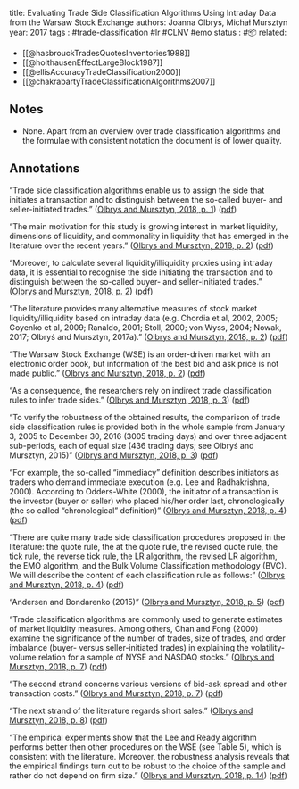 
title: Evaluating Trade Side Classification Algorithms Using Intraday Data from the Warsaw Stock Exchange
authors: Joanna Olbrys, Michał Mursztyn
year: 2017
tags : #trade-classification #lr #CLNV #emo 
status : #📦 
related:
- [[@hasbrouckTradesQuotesInventories1988]]
- [[@holthausenEffectLargeBlock1987]]
- [[@ellisAccuracyTradeClassification2000]]
- [[@chakrabartyTradeClassificationAlgorithms2007]]

## Notes
- None. Apart from an overview over trade classification algorithms and the formulae with consistent notation the document is of lower quality.

## Annotations
“Trade side classification algorithms enable us to assign the side that initiates a transaction and to distinguish between the so-called buyer- and seller-initiated trades.” ([Olbrys and Mursztyn, 2018, p. 1](zotero://select/library/items/GH7N94E4)) ([pdf](zotero://open-pdf/library/items/HI224NPR?page=1&annotation=IUVYRLUQ))

“The main motivation for this study is growing interest in market liquidity, dimensions of liquidity, and commonality in liquidity that has emerged in the literature over the recent years.” ([Olbrys and Mursztyn, 2018, p. 2](zotero://select/library/items/GH7N94E4)) ([pdf](zotero://open-pdf/library/items/HI224NPR?page=2&annotation=6JL9LWQ2))

“Moreover, to calculate several liquidity/illiquidity proxies using intraday data, it is essential to recognise the side initiating the transaction and to distinguish between the so-called buyer- and seller-initiated trades.” ([Olbrys and Mursztyn, 2018, p. 2](zotero://select/library/items/GH7N94E4)) ([pdf](zotero://open-pdf/library/items/HI224NPR?page=2&annotation=KAQJC4JI))

“The literature provides many alternative measures of stock market liquidity/illiquidity based on intraday data (e.g. Chordia et al, 2002, 2005; Goyenko et al, 2009; Ranaldo, 2001; Stoll, 2000; von Wyss, 2004; Nowak, 2017; Olbryś and Mursztyn, 2017a).” ([Olbrys and Mursztyn, 2018, p. 2](zotero://select/library/items/GH7N94E4)) ([pdf](zotero://open-pdf/library/items/HI224NPR?page=2&annotation=5KARI4KK))

“The Warsaw Stock Exchange (WSE) is an order-driven market with an electronic order book, but information of the best bid and ask price is not made public.” ([Olbrys and Mursztyn, 2018, p. 2](zotero://select/library/items/GH7N94E4)) ([pdf](zotero://open-pdf/library/items/HI224NPR?page=2&annotation=BKD9BLFU))

“As a consequence, the researchers rely on indirect trade classification rules to infer trade sides.” ([Olbrys and Mursztyn, 2018, p. 3](zotero://select/library/items/GH7N94E4)) ([pdf](zotero://open-pdf/library/items/HI224NPR?page=3&annotation=JIGM5A8M))

“To verify the robustness of the obtained results, the comparison of trade side classification rules is provided both in the whole sample from January 3, 2005 to December 30, 2016 (3005 trading days) and over three adjacent sub-periods, each of equal size (436 trading days; see Olbryś and Mursztyn, 2015)” ([Olbrys and Mursztyn, 2018, p. 3](zotero://select/library/items/GH7N94E4)) ([pdf](zotero://open-pdf/library/items/HI224NPR?page=3&annotation=8XBBDBCS))

“For example, the so-called “immediacy” definition describes initiators as traders who demand immediate execution (e.g. Lee and Radhakrishna, 2000). According to Odders-White (2000), the initiator of a transaction is the investor (buyer or seller) who placed his/her order last, chronologically (the so called “chronological” definition)” ([Olbrys and Mursztyn, 2018, p. 4](zotero://select/library/items/GH7N94E4)) ([pdf](zotero://open-pdf/library/items/HI224NPR?page=4&annotation=NE4PHNAV))

“There are quite many trade side classification procedures proposed in the literature: the quote rule, the at the quote rule, the revised quote rule, the tick rule, the reverse tick rule, the LR algorithm, the revised LR algorithm, the EMO algorithm, and the Bulk Volume Classification methodology (BVC). We will describe the content of each classification rule as follows:” ([Olbrys and Mursztyn, 2018, p. 4](zotero://select/library/items/GH7N94E4)) ([pdf](zotero://open-pdf/library/items/HI224NPR?page=4&annotation=X8HF6JW8))

“Andersen and Bondarenko (2015)” ([Olbrys and Mursztyn, 2018, p. 5](zotero://select/library/items/GH7N94E4)) ([pdf](zotero://open-pdf/library/items/HI224NPR?page=5&annotation=7VRF2YPP))

“Trade classification algorithms are commonly used to generate estimates of market liquidity measures. Among others, Chan and Fong (2000) examine the significance of the number of trades, size of trades, and order imbalance (buyer- versus seller-initiated trades) in explaining the volatility-volume relation for a sample of NYSE and NASDAQ stocks.” ([Olbrys and Mursztyn, 2018, p. 7](zotero://select/library/items/GH7N94E4)) ([pdf](zotero://open-pdf/library/items/HI224NPR?page=7&annotation=5ME3DMUB))

“The second strand concerns various versions of bid-ask spread and other transaction costs.” ([Olbrys and Mursztyn, 2018, p. 7](zotero://select/library/items/GH7N94E4)) ([pdf](zotero://open-pdf/library/items/HI224NPR?page=7&annotation=Z3X8ILB4))

“The next strand of the literature regards short sales.” ([Olbrys and Mursztyn, 2018, p. 8](zotero://select/library/items/GH7N94E4)) ([pdf](zotero://open-pdf/library/items/HI224NPR?page=8&annotation=KBTBXKL8))

“The empirical experiments show that the Lee and Ready algorithm performs better then other procedures on the WSE (see Table 5), which is consistent with the literature. Moreover, the robustness analysis reveals that the empirical findings turn out to be robust to the choice of the sample and rather do not depend on firm size.” ([Olbrys and Mursztyn, 2018, p. 14](zotero://select/library/items/GH7N94E4)) ([pdf](zotero://open-pdf/library/items/HI224NPR?page=14&annotation=AJIKSGRM))